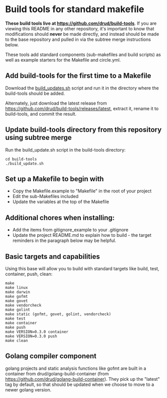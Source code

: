 # Build tools for standard makefile

**These build tools live at https://github.com/drud/build-tools**. If you are viewing this README in any other repository, it's important to know that modifications should **never** be made directly, and instead should be made to the base repository and pulled in via the subtree merge instructions below.

These tools add standard components (sub-makefiles and build scripts) as well as example starters for the Makefile and circle.yml.

## Add build-tools for the first time to a Makefile

Download the [build_updates.sh](https://github.com/drud/build-tools/blob/master/build_updates.sh) script and run it in the directory where the build-tools should be added.

Alternately, just download the latest release from https://github.com/drud/build-tools/releases/latest, extract it, rename it to build-tools, and commit the result.


## Update build-tools directory from this repository using subtree merge

Run the build_update.sh script in the build-tools directory:

```
cd build-tools
./build_update.sh
```

## Set up a Makefile to begin with

* Copy the Makefile.example to "Makefile" in the root of your project
* Edit the sub-Makefiles included
* Update the variables at the top of the Makefile

## Additional chores when installing:

* Add the items from gitignore_example to your .gitignore
* Update the project README.md to explain how to build - the target reminders in the paragraph below may be helpful.

## Basic targets and capabilities

Using this base will allow you to build with standard targets like build, test, container, push, clean:

```
make 
make linux
make darwin
make gofmt 
make govet
make vendorcheck
make golint
make static (gofmt, govet, golint, vendorcheck)
make test
make container
make push
make VERSION=0.3.0 container
make VERSION=0.3.0 push
make clean
```

## Golang compiler component

golang projects and static analysis functions like gofmt are built in a container from drud/golang-build-container (from https://github.com/drud/golang-build-container). They pick up the "latest" tag by default, so that should be updated when we choose to move to a newer golang version.

